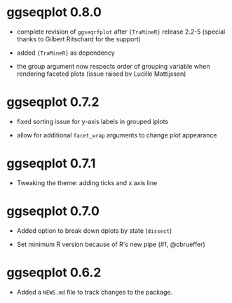 # ggseqplot 0.8.0

* complete revision of `ggseqrfplot` after `{TraMineR}` release 2.2-5 
  (special thanks to Gilbert Ritschard for the support)
  
* added `{TraMineR}` as dependency 

* the group argument now respects order of grouping variable when rendering faceted plots 
  (issue raised bv Lucille Mattijssen)

# ggseqplot 0.7.2

* fixed sorting issue for y-axis labels in grouped iplots

* allow for additional `facet_wrap` arguments to change plot appearance 

# ggseqplot 0.7.1

* Tweaking the theme: adding ticks and x axis line

# ggseqplot 0.7.0 

* Added option to break down dplots by state (`dissect`)

* Set minimum R version because of R's new pipe (#1, @cbrueffer)

# ggseqplot 0.6.2

* Added a `NEWS.md` file to track changes to the package.

